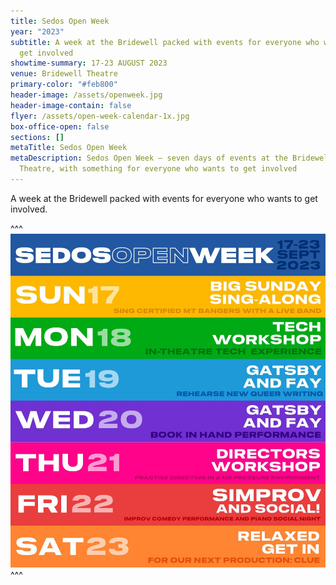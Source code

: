 ```yaml
---
title: Sedos Open Week
year: "2023"
subtitle: A week at the Bridewell packed with events for everyone who wants to
  get involved
showtime-summary: 17-23 AUGUST 2023
venue: Bridewell Theatre
primary-color: "#feb800"
header-image: /assets/openweek.jpg
header-image-contain: false
flyer: /assets/open-week-calendar-1x.jpg
box-office-open: false
sections: []
metaTitle: Sedos Open Week
metaDescription: Sedos Open Week – seven days of events at the Bridewell
  Theatre, with something for everyone who wants to get involved
---
```

A week at the Bridewell packed with events for everyone who wants to get involved. 



^^^
![](/assets/open-week-calendar-1x.jpg)
^^^